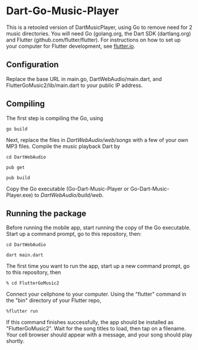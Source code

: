 # Dart-Go-Music-Player
This is a retooled version of DartMusicPlayer, using Go to remove need for 2 music directories. You will need Go (golang.org, the Dart SDK (dartlang.org) and Flutter (github.com/flutter/flutter). For instructions on how to set up your computer for Flutter development, see [flutter.io](https://flutter.io/).

## Configuration
Replace the base URL in main.go, DartWebAudio/main.dart, and FlutterGoMusic2/lib/main.dart to your public IP address.

## Compiling
The first step is compiling the Go, using

<code>go build </code>

Next, replace the files in <em>DartWebAudio/web/songs</em> with a few of your own MP3 files. Compile the music playback Dart by

<code>cd DartWebAudio </code>

<code>pub get </code>

<code>pub build </code>

Copy the Go executable (Go-Dart-Music-Player or Go-Dart-Music-Player.exe) to <em>DartWebAudio/build/web</em>. 

## Running the package
Before running the mobile app, start running the copy of the Go executable. Start up a command prompt, go to this repository, then: 

<code>cd DartWebAudio</code>

<code>dart main.dart</code>

The first time you want to run the app, start up a new command prompt, go to this repository, then 

<code>% cd FlutterGoMusic2</code>

Connect your cellphone to your computer. Using the "flutter" command in the "bin" directory of your Flutter repo, 

<code>%flutter run </code>

If this command finishes successfully, the app should be installed as "FlutterGoMusic2". Wait for the song titles to load, then tap on a filename. Your cell browser should appear with a message, and your song should play shortly.


